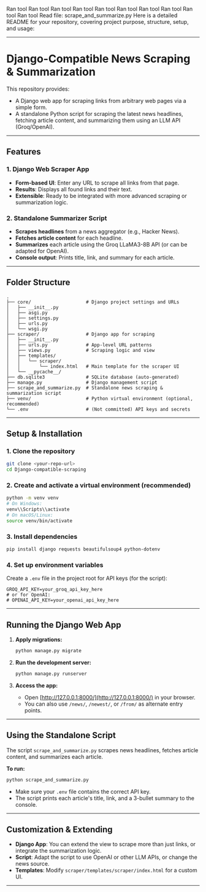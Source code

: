 Ran tool
Ran tool
Ran tool
Ran tool
Ran tool
Ran tool
Ran tool
Ran tool
Ran tool
Ran tool
Read file: scrape_and_summarize.py
Here is a detailed README for your repository, covering project purpose, structure, setup, and usage:

---

# Django-Compatible News Scraping & Summarization

This repository provides:
- A Django web app for scraping links from arbitrary web pages via a simple form.
- A standalone Python script for scraping the latest news headlines, fetching article content, and summarizing them using an LLM API (Groq/OpenAI).

---

## Features

### 1. Django Web Scraper App
- **Form-based UI**: Enter any URL to scrape all links from that page.
- **Results**: Displays all found links and their text.
- **Extensible**: Ready to be integrated with more advanced scraping or summarization logic.

### 2. Standalone Summarizer Script
- **Scrapes headlines** from a news aggregator (e.g., Hacker News).
- **Fetches article content** for each headline.
- **Summarizes** each article using the Groq LLaMA3-8B API (or can be adapted for OpenAI).
- **Console output**: Prints title, link, and summary for each article.

---

## Folder Structure

```
.
├── core/                    # Django project settings and URLs
│   ├── __init__.py
│   ├── asgi.py
│   ├── settings.py
│   ├── urls.py
│   └── wsgi.py
├── scraper/                 # Django app for scraping
│   ├── __init__.py
│   ├── urls.py              # App-level URL patterns
│   ├── views.py             # Scraping logic and view
│   ├── templates/
│   │   └── scraper/
│   │       └── index.html   # Main template for the scraper UI
│   └── __pycache__/
├── db.sqlite3               # SQLite database (auto-generated)
├── manage.py                # Django management script
├── scrape_and_summarize.py  # Standalone news scraping & summarization script
├── venv/                    # Python virtual environment (optional, recommended)
└── .env                     # (Not committed) API keys and secrets
```

---

## Setup & Installation

### 1. Clone the repository

```sh
git clone <your-repo-url>
cd Django-compatible-scraping
```

### 2. Create and activate a virtual environment (recommended)

```sh
python -m venv venv
# On Windows:
venv\\Scripts\\activate
# On macOS/Linux:
source venv/bin/activate
```

### 3. Install dependencies

```sh
pip install django requests beautifulsoup4 python-dotenv
```

### 4. Set up environment variables

Create a `.env` file in the project root for API keys (for the script):

```
GROQ_API_KEY=your_groq_api_key_here
# or for OpenAI:
# OPENAI_API_KEY=your_openai_api_key_here
```

---

## Running the Django Web App

1. **Apply migrations:**
   ```sh
   python manage.py migrate
   ```

2. **Run the development server:**
   ```sh
   python manage.py runserver
   ```

3. **Access the app:**
   - Open [http://127.0.0.1:8000/](http://127.0.0.1:8000/) in your browser.
   - You can also use `/news/`, `/newest/`, or `/from/` as alternate entry points.

---

## Using the Standalone Script

The script `scrape_and_summarize.py` scrapes news headlines, fetches article content, and summarizes each article.

**To run:**

```sh
python scrape_and_summarize.py
```

- Make sure your `.env` file contains the correct API key.
- The script prints each article's title, link, and a 3-bullet summary to the console.

---

## Customization & Extending

- **Django App**: You can extend the view to scrape more than just links, or integrate the summarization logic.
- **Script**: Adapt the script to use OpenAI or other LLM APIs, or change the news source.
- **Templates**: Modify `scraper/templates/scraper/index.html` for a custom UI.

---

